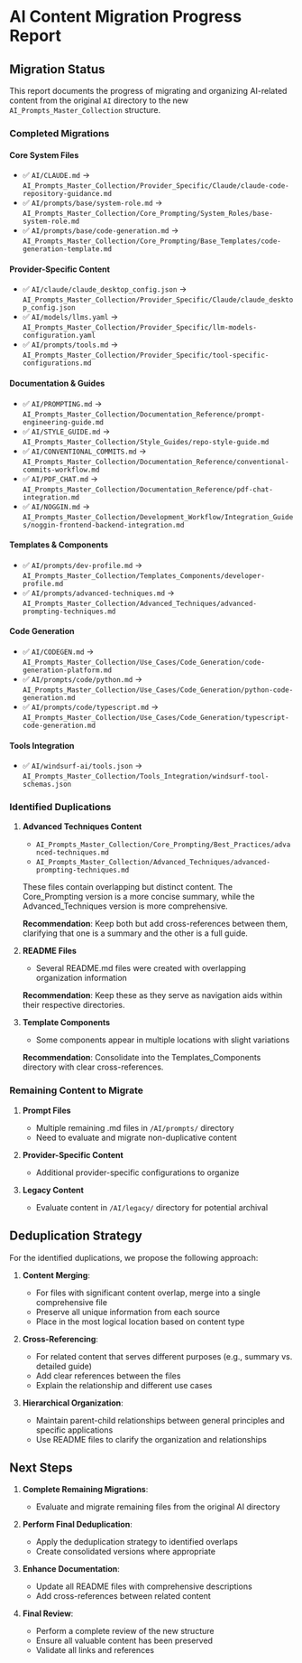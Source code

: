 # AI Content Migration Progress Report

## Migration Status

This report documents the progress of migrating and organizing AI-related content from the original `AI` directory to the new `AI_Prompts_Master_Collection` structure.

### Completed Migrations

#### Core System Files
- ✅ `AI/CLAUDE.md` → `AI_Prompts_Master_Collection/Provider_Specific/Claude/claude-code-repository-guidance.md`
- ✅ `AI/prompts/base/system-role.md` → `AI_Prompts_Master_Collection/Core_Prompting/System_Roles/base-system-role.md`
- ✅ `AI/prompts/base/code-generation.md` → `AI_Prompts_Master_Collection/Core_Prompting/Base_Templates/code-generation-template.md`

#### Provider-Specific Content
- ✅ `AI/claude/claude_desktop_config.json` → `AI_Prompts_Master_Collection/Provider_Specific/Claude/claude_desktop_config.json`
- ✅ `AI/models/llms.yaml` → `AI_Prompts_Master_Collection/Provider_Specific/llm-models-configuration.yaml`
- ✅ `AI/prompts/tools.md` → `AI_Prompts_Master_Collection/Provider_Specific/tool-specific-configurations.md`

#### Documentation & Guides
- ✅ `AI/PROMPTING.md` → `AI_Prompts_Master_Collection/Documentation_Reference/prompt-engineering-guide.md`
- ✅ `AI/STYLE_GUIDE.md` → `AI_Prompts_Master_Collection/Style_Guides/repo-style-guide.md`
- ✅ `AI/CONVENTIONAL_COMMITS.md` → `AI_Prompts_Master_Collection/Documentation_Reference/conventional-commits-workflow.md`
- ✅ `AI/PDF_CHAT.md` → `AI_Prompts_Master_Collection/Documentation_Reference/pdf-chat-integration.md`
- ✅ `AI/NOGGIN.md` → `AI_Prompts_Master_Collection/Development_Workflow/Integration_Guides/noggin-frontend-backend-integration.md`

#### Templates & Components
- ✅ `AI/prompts/dev-profile.md` → `AI_Prompts_Master_Collection/Templates_Components/developer-profile.md`
- ✅ `AI/prompts/advanced-techniques.md` → `AI_Prompts_Master_Collection/Advanced_Techniques/advanced-prompting-techniques.md`

#### Code Generation
- ✅ `AI/CODEGEN.md` → `AI_Prompts_Master_Collection/Use_Cases/Code_Generation/code-generation-platform.md`
- ✅ `AI/prompts/code/python.md` → `AI_Prompts_Master_Collection/Use_Cases/Code_Generation/python-code-generation.md`
- ✅ `AI/prompts/code/typescript.md` → `AI_Prompts_Master_Collection/Use_Cases/Code_Generation/typescript-code-generation.md`

#### Tools Integration
- ✅ `AI/windsurf-ai/tools.json` → `AI_Prompts_Master_Collection/Tools_Integration/windsurf-tool-schemas.json`

### Identified Duplications

1. **Advanced Techniques Content**
   - `AI_Prompts_Master_Collection/Core_Prompting/Best_Practices/advanced-techniques.md`
   - `AI_Prompts_Master_Collection/Advanced_Techniques/advanced-prompting-techniques.md`
   
   These files contain overlapping but distinct content. The Core_Prompting version is a more concise summary, while the Advanced_Techniques version is more comprehensive.
   
   **Recommendation**: Keep both but add cross-references between them, clarifying that one is a summary and the other is a full guide.

2. **README Files**
   - Several README.md files were created with overlapping organization information
   
   **Recommendation**: Keep these as they serve as navigation aids within their respective directories.

3. **Template Components**
   - Some components appear in multiple locations with slight variations
   
   **Recommendation**: Consolidate into the Templates_Components directory with clear cross-references.

### Remaining Content to Migrate

1. **Prompt Files**
   - Multiple remaining .md files in `/AI/prompts/` directory
   - Need to evaluate and migrate non-duplicative content

2. **Provider-Specific Content**
   - Additional provider-specific configurations to organize

3. **Legacy Content**
   - Evaluate content in `/AI/legacy/` directory for potential archival

## Deduplication Strategy

For the identified duplications, we propose the following approach:

1. **Content Merging**:
   - For files with significant content overlap, merge into a single comprehensive file
   - Preserve all unique information from each source
   - Place in the most logical location based on content type

2. **Cross-Referencing**:
   - For related content that serves different purposes (e.g., summary vs. detailed guide)
   - Add clear references between the files
   - Explain the relationship and different use cases

3. **Hierarchical Organization**:
   - Maintain parent-child relationships between general principles and specific applications
   - Use README files to clarify the organization and relationships

## Next Steps

1. **Complete Remaining Migrations**:
   - Evaluate and migrate remaining files from the original AI directory
   
2. **Perform Final Deduplication**:
   - Apply the deduplication strategy to identified overlaps
   - Create consolidated versions where appropriate
   
3. **Enhance Documentation**:
   - Update all README files with comprehensive descriptions
   - Add cross-references between related content
   
4. **Final Review**:
   - Perform a complete review of the new structure
   - Ensure all valuable content has been preserved
   - Validate all links and references